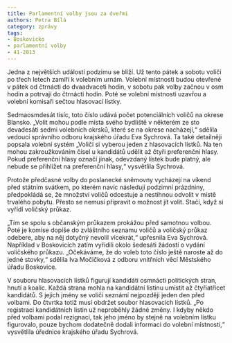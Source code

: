 ```yaml
---
title: Parlamentní volby jsou za dveřmi
authors: Petra Bílá
category: zprávy
tags:
- Boskovicko
- parlamentní volby
- 41-2013
---
```


Jedna z největších událostí podzimu se blíží. Už tento pátek a sobotu voliči po třech letech zamíří k volebním urnám. Volební místnosti budou otevřené v pátek od čtrnácti do dvaadvaceti hodin, v sobotu pak volby začnou v osm hodin a potrvají do čtrnácti hodin. Poté se volební místnosti uzavřou a volební komisaři sečtou hlasovací lístky.

Sedmaosmdesát tisíc, toto číslo udává počet potenciálních voličů na okrese Blansko. „Volit mohou podle místa svého bydliště v některém ze sto devadesáti sedmi volebních okrsků, které se na okrese nacházejí,“ sdělila vedoucí správního odboru krajského úřadu Eva Sychrová. Ta také detailněji popsala volební systém „Voliči si vyberou jeden z hlasovacích lístků. Na ten mohou zakroužkováním čísel u kandidátů udělit až čtyři preferenční hlasy. Pokud preferenční hlasy označí jinak, odevzdaný lístek bude platný, ale nebude se přihlížet na preferenční hlasy,“ vysvětlila Sychrová.

Protože předčasné volby do poslanecké sněmovny vycházejí na víkend před státním svátkem, po kterém navíc následují podzimní prázdniny, předpokládá se, že množství voličů odcestuje a nestihnou odvolit v místě trvalého pobytu. Přesto se nemusí připravit o možnost jít volit. Stačí, když si vyřídí voličský průkaz.

„Tím se spolu s občanským průkazem prokážou před samotnou volbou. Poté je komise dopíše do zvláštního seznamu voličů a voličský průkaz odebere, aby na něj dotyčný nevolil vícekrát,“ upřesnila Eva Sychrová. Například v Boskovicích zatím vyřídili okolo šedesáti žádostí o vydání voličského průkazu. „Očekáváme, že do voleb toto číslo ještě naroste až do jedné stovky,“ sdělila Iva Močičková z odboru vnitřních věcí Městského úřadu Boskovice.

V souboru hlasovacích lístků figurují kandidáti osmnácti politických stran, hnutí a koalic. Každá strana mohla na kandidátní listinu umístit až čtyřiatřicet kandidátů. S jejich jmény se voliči seznámí nejpozději jeden den před volbami. Do čtvrtka totiž musí obdržet soubor hlasovacích lístků. „Po registraci kandidátních listin už neproběhly žádné změny. I kdyby někdo před volbami podal rezignaci, tak jeho jméno by stejně na volebním lístku figurovalo, pouze bychom dodatečně dodali informaci do volební místnosti,“ vysvětlila úřednice krajského úřadu Sychrová.
